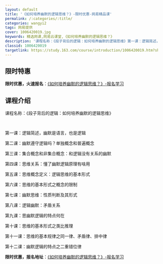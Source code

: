 ```yaml
---
layout: default
title: '《如何培养幽默的逻辑思维？》-限时优惠-网易精品课'
permalink: /:categories/:title/
categories: wangyi2
tags: 网易提供
cover: 1006420019.jpg
keywords: 精选网课,网易云课堂,《如何培养幽默的逻辑思维？》
description: '课程名称：《段子背后的逻辑：如何培养幽默的逻辑思维》第一课：逻辑简述，幽默是语言，也是逻辑第二课：幽默遵守逻辑吗？单独概'
classid: 1006420019
targetlink: https://study.163.com/course/introduction/1006420019.htm?share=1&shareId=1025206652&utm_campaign=share&utm_medium=iphoneShare&utm_source=&utm_u=1025206652
---
```


## 限时特惠

**限时优惠，火速报名**：[《如何培养幽默的逻辑思维？》-报名学习](https://study.163.com/course/introduction/1006420019.htm?share=1&shareId=1025206652&utm_campaign=share&utm_medium=iphoneShare&utm_source=&utm_u=1025206652)

## 课程介绍

课程名称：《段子背后的逻辑：如何培养幽默的逻辑思维》

 

第一课：逻辑简述，幽默是语言，也是逻辑

第二课：幽默遵守逻辑吗？单独概念和普遍概念

第三课：集合概念和非集合概念：和逻辑没有关系的幽默

第四课：思维关系：懂了幽默逻辑原理有啥用

第五课：思维概念定义：逻辑思维的基本形式

第六课：思维的基本形式之概念的限制

第七课：幽默思维：性质判断及其形式

第八课：逻辑幽默：矛盾关系

第九课：思幽默逻辑的特点何在

第十课：思维的基本形式之类比推理

第十一课：思维的基本规律之同一律、矛盾律、排中律

第十二课：幽默逻辑的特点之二重错位律

**限时优惠，报名地址**：[《如何培养幽默的逻辑思维？》-报名学习](https://study.163.com/course/introduction/1006420019.htm?share=1&shareId=1025206652&utm_campaign=share&utm_medium=iphoneShare&utm_source=&utm_u=1025206652)

